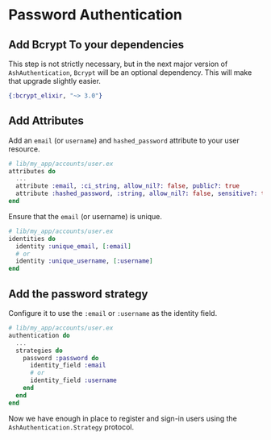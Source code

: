 # Password Authentication

## Add Bcrypt To your dependencies

This step is not strictly necessary, but in the next major version of `AshAuthentication`,
`Bcrypt` will be an optional dependency. This will make that upgrade slightly easier.

```elixir
{:bcrypt_elixir, "~> 3.0"}
```

## Add Attributes

Add an `email` (or `username`) and `hashed_password` attribute to your user resource.

```elixir
# lib/my_app/accounts/user.ex
attributes do
  ...
  attribute :email, :ci_string, allow_nil?: false, public?: true
  attribute :hashed_password, :string, allow_nil?: false, sensitive?: true
end
```

Ensure that the `email` (or username) is unique.

```elixir
# lib/my_app/accounts/user.ex
identities do
  identity :unique_email, [:email]
  # or
  identity :unique_username, [:username]
end
```

## Add the password strategy

Configure it to use the `:email` or `:username` as the identity field.

```elixir
# lib/my_app/accounts/user.ex
authentication do
  ...
  strategies do
    password :password do
      identity_field :email
      # or
      identity_field :username
    end
  end
end
```

Now we have enough in place to register and sign-in users using the
`AshAuthentication.Strategy` protocol.

